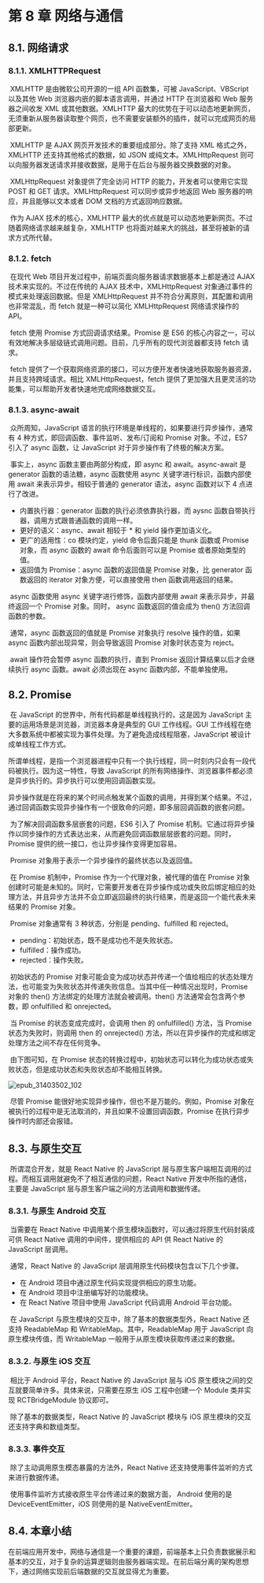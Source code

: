 # 第 8 章 网络与通信

## 8.1. 网络请求

### 8.1.1. XMLHTTPRequest

​		XMLHTTP 是由微软公司开源的一组 API 函数集，可被 JavaScript、VBScript 以及其他 Web 浏览器内嵌的脚本语言调用，并通过 HTTP 在浏览器和 Web 服务器之间收发 XML 或其他数据。XMLHTTP 最大的优势在于可以动态地更新网页，无须重新从服务器读取整个网页，也不需要安装额外的插件，就可以完成网页的局部更新。

​		XMLHTTP 是 AJAX 网页开发技术的重要组成部分。除了支持 XML 格式之外，XMLHTTP 还支持其他格式的数据，如 JSON 或纯文本。XMLHttpRequest 则可以向服务器发送请求并接收数据，是用于在后台与服务器交换数据的对象。

​		XMLHttpRequest 对象提供了完全访问 HTTP 的能力，开发者可以使用它实现 POST 和 GET 请求。XMLHttpRequest 可以同步或异步地返回 Web 服务器的响应，并且能够以文本或者 DOM 文档的方式返回响应数据。

​		作为 AJAX 技术的核心，XMLHTTP 最大的优点就是可以动态地更新网页。不过随着网络请求越来越复杂，XMLHTTP 也将面对越来大的挑战，甚至将被新的请求方式所代替。

### 8.1.2. fetch

​		在现代 Web 项目开发过程中，前端页面向服务器请求数据基本上都是通过 AJAX 技术来实现的。不过在传统的 AJAX 技术中，XMLHttpRequest 对象通过事件的模式来处理返回数据。但是 XMLHttpRequest 并不符合分离原则，其配置和调用也非常混乱，而 fetch 就是一种可以简化 XMLHttpRequest 网络请求操作的 API。

​		fetch 使用 Promise 方式回调请求结果。Promise 是 ES6 的核心内容之一，可以有效地解决多层级链式调用问题。目前，几乎所有的现代浏览器都支持 fetch 请求。

​		fetch 提供了一个获取网络资源的接口，可以方便开发者快速地获取服务器资源，并且支持跨域请求。相比 XMLHttpRequest，fetch 提供了更加强大且更灵活的功能集，可以帮助开发者快速地完成网络数据交互。

### 8.1.3. async-await

​		众所周知，JavaScript 语言的执行环境是单线程的，如果要进行异步操作，通常有 4 种方式，即回调函数、事件监听、发布/订阅和 Promise 对象。不过，ES7 引入了 async 函数，让 JavaScript 对于异步操作有了终极的解决方案。

​		事实上，async 函数主要由两部分构成，即 async 和 await。async-await 是 generator 函数的语法糖，async 函数使用 async 关键字进行标识，函数内部使用 await 来表示异步。相较于普通的 generator 语法，async 函数对以下 4 点进行了改进。

* 内置执行器：generator 函数的执行必须依靠执行器，而 aysnc 函数自带执行器，调用方式跟普通函数的调用一样。
* 更好的语义：async、await 相较于 * 和 yield 操作更加语义化。
* 更广的适用性：co 模块约定，yield 命令后面只能是 thunk 函数或 Promise 对象，而 async 函数的 await 命令后面则可以是 Promise 或者原始类型的值。
* 返回值为 Promise：async 函数的返回值是 Promise 对象，比 generator 函数返回的 iterator 对象方便，可以直接使用 then 函数调用返回的结果。

​		async 函数使用 async 关键字进行修饰，函数内部使用 await 来表示异步，并最终返回一个 Promise 对象。同时， async 函数返回的值会成为 then() 方法回调函数的参数。

​		通常，async 函数返回的值就是 Promise 对象执行 resolve 操作的值，如果 async 函数内部出现异常，则会导致返回 Promise 对象时状态变为 reject。

​		await 操作符会暂停 async 函数的执行，直到 Promise 返回计算结果以后才会继续执行 async 函数。await 必须出现在 async 函数内部，不能单独使用。

## 8.2. Promise

​		在 JavaScript 的世界中，所有代码都是单线程执行的，这是因为 JavaScript 主要的运用场景是浏览器，浏览器本身是典型的 GUI 工作线程。GUI 工作线程在绝大多数系统中都被实现为事件处理。为了避免造成线程阻塞，JavaScript 被设计成单线程工作方式。

​		所谓单线程，是指一个浏览器进程中只有一个执行线程，同一时刻内只会有一段代码被执行。因为这一特性，导致 JavaScript 的所有网络操作、浏览器事件都必须是异步执行的。异步执行可以使用回调函数实现。

​		异步操作就是在将来的某个时间点触发某个函数的调用，并得到某个结果。不过，通过回调函数实现异步操作有一个很致命的问题，即多层回调函数的嵌套问题。

​		为了解决回调函数多层嵌套的问题，ES6 引入了 Promise 机制。它通过将异步操作以同步操作的方式表达出来，从而避免回调函数层层嵌套的问题。同时，Promise 提供的统一接口，也让异步操作变得更加容易。

​		Promise 对象用于表示一个异步操作的最终状态以及返回值。

​		在 Promise 机制中，Promise 作为一个代理对象，被代理的值在 Promise 对象创建时可能是未知的。同时，它需要开发者在异步操作成功或失败后绑定相应的处理方法，并且异步方法并不会立即返回最终的执行结果，而是返回一个能代表未来结果的 Promise 对象。

​		Promise 对象通常有 3 种状态，分别是 pending、fulfilled 和 rejected。

* pending：初始状态，既不是成功也不是失败状态。
* fulfilled：操作成功。
* rejected：操作失败。

​		初始状态的 Promise 对象可能会变为成功状态并传递一个值给相应的状态处理方法，也可能变为失败状态并传递失败信息。当其中任一种情况出现时，Promise 对象的 then() 方法绑定的处理方法就会被调用。then() 方法通常会包含两个参数，即 onfulfilled 和 onrejected。

​		当 Promise 的状态变成完成时，会调用 then 的 onfulfilled() 方法，当 Promise 状态为失败时，则调用 then 的 onrejected() 方法，所以在异步操作的完成和绑定处理方法之间不存在任何竞争。

​		由下图可知，在 Promise 状态的转换过程中，初始状态可以转化为成功状态或失败状态，但是成功状态和失败状态却不能相互转换。

![epub_31403502_102](https://res.weread.qq.com/wrepub/epub_31403502_102)

​		尽管 Promise 能很好地实现异步操作，但也不是万能的。例如，Promise 对象在被执行的过程中是无法取消的，并且如果不设置回调函数，Promise 在执行异步操作时内部还会报错。

## 8.3. 与原生交互

​		所谓混合开发，就是 React Native 的 JavaScript 层与原生客户端相互调用的过程。而相互调用就避免不了相互通信的问题，React Native 开发中所指的通信，主要是 JavaScript 层与原生客户端之间的方法调用和数据传递。

### 8.3.1. 与原生 Android 交互

​		当需要在 React Native 中调用某个原生模块函数时，可以通过将原生代码封装成可供 React Native 调用的中间件，提供相应的 API 供 React Native 的 JavaScript 层调用。

​		通常，React Native 的 JavaScript 层调用原生代码模块包含以下几个步骤。

* 在 Android 项目中通过原生代码实现提供相应的原生功能。
* 在 Android 项目中注册编写好的功能模块。
* 在 React Native 项目中使用 JavaScript 代码调用 Android 平台功能。

​		在 JavaScript 与原生模块的交互中，除了基本的数据类型外，React Native 还支持 ReadableMap 和 WritableMap。其中，ReadableMap 用于 JavaScript 向原生模块传值，而 WritableMap 一般用于从原生模块获取传递过来的数据。

### 8.3.2. 与原生 iOS 交互

​		相比于 Android 平台，React Native 的 JavaScript 层与 iOS 原生模块之间的交互就要简单许多。具体来说，只需要在原生 iOS 工程中创建一个 Module 类并实现 RCTBridgeModule 协议即可。

​		除了基本的数据类型，React Native 的 JavaScript 模块与 iOS 原生模块的交互还支持字典和数组类型。

### 8.3.3. 事件交互

​		除了主动调用原生模态暴露的方法外，React Native 还支持使用事件监听的方式来进行数据传递。

​		使用事件监听方式接收原生平台传递过来的数据方面， Android 使用的是 DeviceEventEmitter，iOS 则使用的是 NativeEventEmitter。

## 8.4. 本章小结

​		在前端应用开发中，网络与通信是一个重要的课题，前端基本上只负责数据展示和基本的交互，对于复杂的运算逻辑则由服务器端实现。在前后端分离的架构思想下，通过网络实现前后端数据的交互就显得尤为重要。